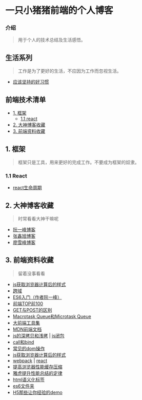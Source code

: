 # 一只小猪猪前端的个人博客

### 介绍

>用于个人的技术总结及生活感悟。
## 生活系列
> 工作是为了更好的生活，不应因为工作而忽视生活。
* [应该坚持的好习惯](https://github.com/chenwei-cw/notes/issues/12)

## 前端技术清单
- [1. 框架](#1-框架)  
    - [1.1 react](#11-React)  
- [2. 大神博客收藏](#2-大神博客收藏) 
- [3. 前端资料收藏](#3-前端资料收藏)
## 1. 框架
> 框架只是工具，用来更好的完成工作。不要成为框架的奴隶。
### 1.1 React
* [react生命周期](https://github.com/chenwei-cw/notes/issues/9)
## 2. 大神博客收藏  
> 时常看看大神干嘛呢
* [阮一峰博客](http://www.ruanyifeng.com/blog/archives.html)  
* [张鑫旭博客](http://www.zhangxinxu.com/)  
* [廖雪峰博客](https://www.liaoxuefeng.com/)  
## 3. 前端资料收藏  
> 留着没事看看
* [js获取浏览器计算后的样式](http://www.zhangxinxu.com/wordpress/2012/05/getcomputedstyle-js-getpropertyvalue-currentstyle/)  
* [跨域](https://segmentfault.com/a/1190000003642057?_ea=330848)  
* [ES6入门（作者阮一峰）](http://es6.ruanyifeng.com/)  
* [前端TOP前100](https://www.awesomes.cn/rank)  
* [GET与POST的区别](https://mp.weixin.qq.com/s?__biz=MzI3NzIzMzg3Mw==&mid=100000054&idx=1&sn=71f6c214f3833d9ca20b9f7dcd9d33e4#rd)  
* [Macrotask Queue和Microtask Queue](https://www.jianshu.com/p/3ed992529cfc)  
* [大前端工具集](https://github.com/nieweidong/fetool)  
* [MDN前端文档](https://developer.mozilla.org/zh-CN/docs/Web/JavaScript/A_re-introduction_to_JavaScript)  
* [js的深拷贝和浅拷](http://www.cnblogs.com/taohuashan/p/6652770.html) | [js闭包](http://www.cnblogs.com/taohuashan/p/6689619.html)  
* [call和bind](http://www.cnblogs.com/taohuashan/p/8241976.html)  
* [常见的dom操作](http://www.cnblogs.com/taohuashan/p/8243517.html)  
* [js获取浏览器计算后的样式](http://www.zhangxinxu.com/wordpress/2012/05/getcomputedstyle-js-getpropertyvalue-currentstyle/)  
* [webpack](/book/webpack/webpackUse.md/) | [react](/book/react/reactStudy.md/)   
* [提高浏览器性能缓存](/book/browser/cache.md/)[压缩](/book/browser/compression.md/)  
* [雅虎提升性能总结的定律](/book/browser/yahoo.md/)  
* [html语义化标签](/book/html/html.md/)  
* [es6文件夹](/book/es6/)   
* [H5那些让你经验的demo](https://www.zhihu.com/question/24398907)

